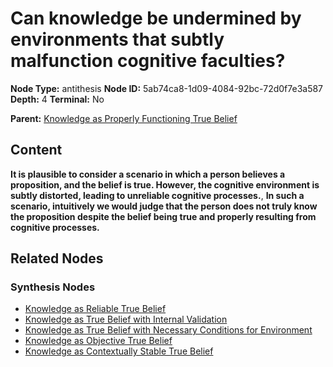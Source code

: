 # Can knowledge be undermined by environments that subtly malfunction cognitive faculties?

**Node Type:** antithesis
**Node ID:** 5ab74ca8-1d09-4084-92bc-72d0f7e3a587
**Depth:** 4
**Terminal:** No

**Parent:** [Knowledge as Properly Functioning True Belief](knowledge-as-properly-functioning-true-belief-synthesis-b2994fbe-0acb-478e-bed6-74ee52c58a2d.md)

## Content

**It is plausible to consider a scenario in which a person believes a proposition, and the belief is true. However, the cognitive environment is subtly distorted, leading to unreliable cognitive processes.**, **In such a scenario, intuitively we would judge that the person does not truly know the proposition despite the belief being true and properly resulting from cognitive processes.**

## Related Nodes

### Synthesis Nodes

- [Knowledge as Reliable True Belief](knowledge-as-reliable-true-belief-synthesis-5768cae7-6a07-4857-b3d5-a34e76653b86.md)
- [Knowledge as True Belief with Internal Validation](knowledge-as-true-belief-with-internal-validation-synthesis-08d9e468-a2d0-4675-8b8e-535c4281b1d4.md)
- [Knowledge as True Belief with Necessary Conditions for Environment](knowledge-as-true-belief-with-necessary-conditions-for-environment-synthesis-3cdf60ea-38df-43cb-853e-ce00a164149e.md)
- [Knowledge as Objective True Belief](knowledge-as-objective-true-belief-synthesis-1077370e-3bbe-42c4-93aa-1f83545a5ed8.md)
- [Knowledge as Contextually Stable True Belief](knowledge-as-contextually-stable-true-belief-synthesis-e29f254a-6ac9-4a2d-8dd2-026298922cbc.md)
